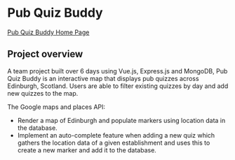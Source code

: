 # Pub Quiz Buddy

[Pub Quiz Buddy Home Page](https://imgur.com/TVuhCEB)

## Project overview

A team project built over 6 days using Vue.js, Express.js and MongoDB, Pub Quiz Buddy is an interactive map that displays pub quizzes across Edinburgh, Scotland. Users are able to filter existing quizzes by day and add new quizzes to the map.

The Google maps and places API: 
- Render a map of Edinburgh and populate markers using location data in the database. 
- Implement an auto-complete feature when adding a new quiz which gathers the location data of a given establishment and uses this to create a new marker and add it to the database.
